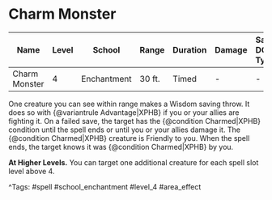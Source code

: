 # Charm Monster

| Name | Level | School | Range | Duration | Damage | Save DC & Type |
|------|-------|--------|-------|----------|--------|----------------|
| Charm Monster | 4 | Enchantment | 30 ft. | Timed | - | - |

One creature you can see within range makes a Wisdom saving throw. It does so with {@variantrule Advantage|XPHB} if you or your allies are fighting it. On a failed save, the target has the {@condition Charmed|XPHB} condition until the spell ends or until you or your allies damage it. The {@condition Charmed|XPHB} creature is Friendly to you. When the spell ends, the target knows it was {@condition Charmed|XPHB} by you.

**At Higher Levels.** You can target one additional creature for each spell slot level above 4.

^Tags: #spell #school_enchantment #level_4 #area_effect